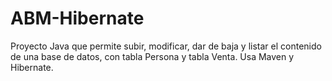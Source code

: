 # ABM-Hibernate
Proyecto Java que permite subir, modificar, dar de baja y listar el contenido de una base de datos, con tabla Persona y tabla Venta.
Usa Maven y Hibernate.
